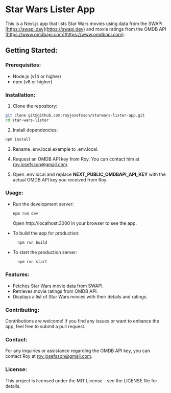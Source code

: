 # Star Wars Lister App

This is a Next.js app that lists Star Wars movies using data from the SWAPI [https://swapi.dev](https://swapi.dev) and movie ratings from the OMDB API [https://www.omdbapi.com](https://www.omdbapi.com).

## Getting Started:

### Prerequisites:
- Node.js (v14 or higher)
- npm (v6 or higher)

### Installation:

1. Clone the repository:
  ``` bash
  git clone git@github.com:royjosefsson/starwars-lister-app.git
  cd star-wars-lister
  ```

2. Install dependencies:
``` bash
npm install
```

3. Rename .env.local.example to .env.local.

4. Request an OMDB API key from Roy. You can contact him at [roy.josefsson@gmail.com](mailto:roy.josefsson@gmail.com).

5. Open .env.local and replace **NEXT_PUBLIC_OMDBAPI_API_KEY** with the actual OMDB API key you received from Roy.

### Usage:

- Run the development server:
  ``` bash
  npm run dev
  ```
  Open http://localhost:3000 in your browser to see the app.

- To build the app for production:
  ``` bash
	npm run build
	```

- To start the production server:
  ``` bash
	npm run start
	```

### Features:

- Fetches Star Wars movie data from SWAPI.
- Retrieves movie ratings from OMDB API.
- Displays a list of Star Wars movies with their details and ratings.

### Contributing:

Contributions are welcome! If you find any issues or want to enhance the app, feel free to submit a pull request.

### Contact:

For any inquiries or assistance regarding the OMDB API key, you can contact Roy at [roy.josefsson@gmail.com](mailto:roy.josefsson@gmail.com).

### License:

This project is licensed under the MIT License - see the LICENSE file for details.
